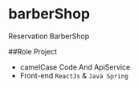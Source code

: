 # barberShop
Reservation BarberShop

##Role Project
- camelCase Code And ApiService
- Front-end `ReactJs` & `Java Spring`
